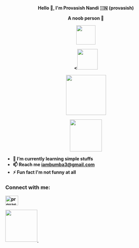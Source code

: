 <p align="center"><strong>Hello 👋, I'm Provasish Nandi 🇮🇳 (provasish)</strong></p>
<p align="center"><strong>A noob person 💯</p>
<p align="center"><img src="https://media2.giphy.com/media/llarwdtFqG63IlqUR1/giphy.gif" width="60"></p>
<p align="center"><<img src="https://github.githubassets.com/images/spinners/octocat-spinner-128.gif" width="64" height="64"></p>

<p align="center"><img width="125" src="https://komarev.com/ghpvc/?username=provasishh&style=flat-round" />
<p align="center"><img src="https://media.giphy.com/media/WUlplcMpOCEmTGBtBW/giphy.gif" width="100"></p>

- 🌱 I’m currently learning **simple stuffs**
- 📫 Reach me **iambumba3@gmail.com**
- ⚡ Fun fact **I'm not funny at all**

<h3 align="left">Connect with me:</h3>
<p align="left">
<a href="https://instagram.com/provasishnandi" target="blank"><img align="center" src="https://raw.githubusercontent.com/rahuldkjain/github-profile-readme-generator/master/src/images/icons/Social/instagram.svg" alt="provasishnandi" height="30" width="40" /></a>
</p>
<p align='left'>
<a href="https://t.me/provasishh/">
<img src="https://img.shields.io/badge/Telegram-2CA5E0?style=for-the-badge&logo=telegram&logoColor=white&style=round" width="100" />
</a>&nbsp;&nbsp;
